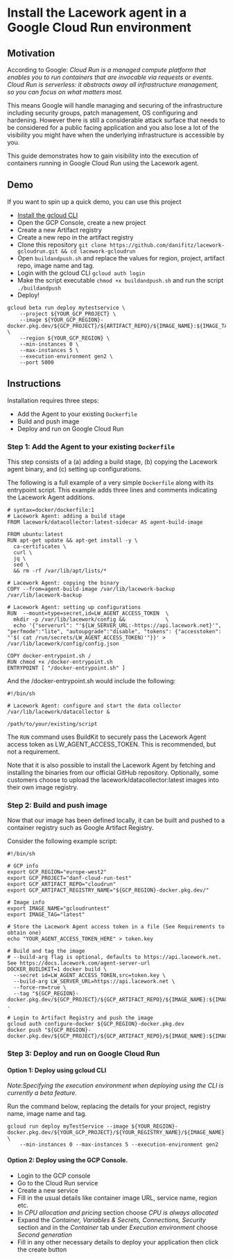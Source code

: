 # Install the Lacework agent in a Google Cloud Run environment

## Motivation
According to Google: *Cloud Run is a managed compute platform that enables you to run containers that are invocable via requests or events. Cloud Run is serverless: it abstracts away all infrastructure management, so you can focus on what matters most.*

This means Google will handle managing and securing of the infrastructure including security groups, patch management, OS configuring and hardening. However there is still a considerable attack surface that needs to be considered for a public facing application and you also lose a lot of the visibility you might have when the underlying infrastructure is accessible by you.

This guide demonstrates how to gain visibility into the execution of containers running in Google Cloud Run using the Lacework agent.

## Demo

If you want to spin up a quick demo, you can use this project
* [Install the gcloud CLI](https://cloud.google.com/sdk/docs/install)
* Open the GCP Console, create a new project
* Create a new Artifact registry
* Create a new repo in the artifact registry
* Clone this repository `git clone https://github.com/danifitz/lacework-gcloudrun.git && cd lacework-gcloudrun`
* Open `buildandpush.sh` and replace the values for region, project, artifact repo, image name and tag.
* Login with the gcloud CLI `gcloud auth login`
* Make the script executable `chmod +x buildandpush.sh` and run the script `./buildandpush`
* Deploy!
```
gcloud beta run deploy mytestservice \
    --project ${YOUR_GCP_PROJECT} \
    --image ${YOUR_GCP_REGION}-docker.pkg.dev/${GCP_PROJECT}/${ARTIFACT_REPO}/${IMAGE_NAME}:${IMAGE_TAG} \
    --region ${YOUR_GCP_REGION} \
    --min-instances 0 \
    --max-instances 5 \
    --execution-environment gen2 \
    --port 5000
```

## Instructions

Installation requires three steps:
* Add the Agent to your existing `Dockerfile`
* Build and push image
* Deploy and run on Google Cloud Run

### Step 1: Add the Agent to your existing `Dockerfile`

This step consists of a (a) adding a build stage, (b) copying the Lacework agent binary, and (c) setting up configurations.

The following is a full example of a very simple `Dockerfile` along with its entrypoint script. This example adds three lines and comments indicating the Lacework Agent additions.

```
# syntax=docker/dockerfile:1
# Lacework Agent: adding a build stage
FROM lacework/datacollector:latest-sidecar AS agent-build-image

FROM ubuntu:latest
RUN apt-get update && apt-get install -y \
  ca-certificates \
  curl \
  jq \
  sed \
  && rm -rf /var/lib/apt/lists/*

# Lacework Agent: copying the binary
COPY --from=agent-build-image /var/lib/lacework-backup /var/lib/lacework-backup

# Lacework Agent: setting up configurations  
RUN  --mount=type=secret,id=LW_AGENT_ACCESS_TOKEN  \
  mkdir -p /var/lib/lacework/config &&             \
  echo '{"serverurl": "'${LW_SERVER_URL:-https://api.lacework.net}'", "perfmode":"lite", "autoupgrade":"disable", "tokens": {"accesstoken": "'$( cat /run/secrets/LW_AGENT_ACCESS_TOKEN)'"}}' > /var/lib/lacework/config/config.json

COPY docker-entrypoint.sh /
RUN chmod +x /docker-entrypoint.sh
ENTRYPOINT [ "/docker-entrypoint.sh" ]
```

And the /docker-entrypoint.sh would include the following:

```
#!/bin/sh

# Lacework Agent: configure and start the data collector
/var/lib/lacework/datacollector &

/path/to/your/existing/script
```

The `RUN` command uses BuildKit to securely pass the Lacework Agent access token as LW_AGENT_ACCESS_TOKEN. This is recommended, but not a requirement.

Note that it is also possible to install the Lacework Agent by fetching and installing the binaries from our official GitHub repository. Optionally, some customers choose to upload the lacework/datacollector:latest images into their own image registry.

### Step 2: Build and push image

Now that our image has been defined locally, it can be built and pushed to a container registry such as Google Artifact Registry.

Consider the following example script:

```
#!/bin/sh

# GCP info
export GCP_REGION="europe-west2"
export GCP_PROJECT="danf-cloud-run-test"
export GCP_ARTIFACT_REPO="cloudrun"
export GCP_ARTIFACT_REGISTRY_NAME="${GCP_REGION}-docker.pkg.dev/"

# Image info
export IMAGE_NAME="gcloudruntest"
export IMAGE_TAG="latest"

# Store the Lacework Agent access token in a file (See Requirements to obtain one)
echo "YOUR_AGENT_ACCESS_TOKEN_HERE" > token.key

# Build and tag the image
# --build-arg flag is optional, defaults to https://api.lacework.net. See https://docs.lacework.com/agent-server-url
DOCKER_BUILDKIT=1 docker build \
  --secret id=LW_AGENT_ACCESS_TOKEN,src=token.key \
  --build-arg LW_SERVER_URL=https://api.lacework.net \
  --force-rm=true \
  --tag "${GCP_REGION}-docker.pkg.dev/${GCP_PROJECT}/${GCP_ARTIFACT_REPO}/${IMAGE_NAME}:${IMAGE_TAG}" .

# Login to Artifact Registry and push the image
gcloud auth configure-docker ${GCP_REGION}-docker.pkg.dev
docker push "${GCP_REGION}-docker.pkg.dev/${GCP_PROJECT}/${GCP_ARTIFACT_REPO}/${IMAGE_NAME}:${IMAGE_TAG}"
```

### Step 3: Deploy and run on Google Cloud Run

#### Option 1: Deploy using gcloud CLI
*Note:Specifying the execution environment when deploying using the CLI is currently a beta feature.*

Run the command below, replacing the details for your project, registry name, image name and tag.

```
gcloud run deploy myTestService --image ${YOUR_REGION}-docker.pkg.dev/${YOUR_GCP_PROJECT}/${YOUR_REGISTRY_NAME}/${IMAGE_NAME}:${IMAGE_TAG} \
    --min-instances 0 --max-instances 5 --execution-environment gen2
```

#### Option 2: Deploy using the GCP Console.

* Login to the GCP console
* Go to the Cloud Run service
* Create a new service
* Fill in the usual details like container image URL, service name, region etc.
* In *CPU allocation and pricing* section choose *CPU is always allocated*
* Expand the *Container, Variables & Secrets, Connections, Security* section and in the *Container* tab under *Execution environment* choose *Second generation*
* Fill in any other necessary details to deploy your application then click the create button
